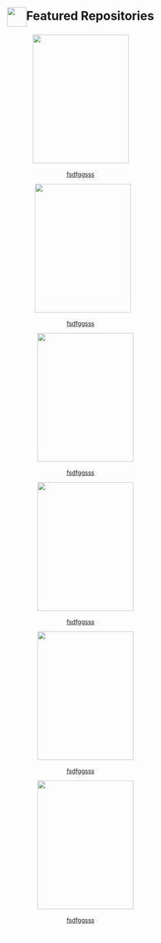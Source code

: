 <!--Welcome Message-->
<div align = center>



<div align="center">
        <h1><img align="center" width="45"
                src="https://emojis.slackmojis.com/emojis/images/1531847048/4223/blob-100.gif?1531847048" />Featured
            Repositories</h1>
        <p align="center">
            <a style="margin: 10px; border: 1px solid #FFFFFF;" width="230" href="https://github.com/kopildas/furniture">
                <img width="225" height="300" src="https://i.ibb.co/3sH9V4J/benjamin-voros-X63-FTIZFb-Zo-unsplash.jpg" />
                <p>fsdfggsss</p></a>
            <a style="margin: 10px; border: 1px solid #FFFFFF;" width="230" href="https://github.com/kopildas/furniture">
                <img width="225" height="300" src="https://i.ibb.co/3sH9V4J/benjamin-voros-X63-FTIZFb-Zo-unsplash.jpg" />
                <p>fsdfggsss</p></a>
            <a style="margin: 10px; border: 1px solid #FFFFFF;" width="230" href="https://github.com/kopildas/furniture">
                <img width="225" height="300" src="https://i.ibb.co/3sH9V4J/benjamin-voros-X63-FTIZFb-Zo-unsplash.jpg" />
                <p>fsdfggsss</p></a>
            <a style="margin: 10px; border: 1px solid #FFFFFF;" width="230" href="https://github.com/kopildas/furniture">
                <img width="225" height="300" src="https://i.ibb.co/3sH9V4J/benjamin-voros-X63-FTIZFb-Zo-unsplash.jpg" />
                <p>fsdfggsss</p></a>
            <a style="margin: 10px; border: 1px solid #FFFFFF;" width="230" href="https://github.com/kopildas/furniture">
                <img width="225" height="300" src="https://i.ibb.co/3sH9V4J/benjamin-voros-X63-FTIZFb-Zo-unsplash.jpg" />
                <p>fsdfggsss</p></a>
            <a style="margin: 10px; border: 1px solid #FFFFFF;" width="230" href="https://github.com/kopildas/furniture">
                <img width="225" height="300" src="https://i.ibb.co/3sH9V4J/benjamin-voros-X63-FTIZFb-Zo-unsplash.jpg" />
                <p>fsdfggsss</p></a>
            <!-- <a href="https://github.com/kopildas/unchat_frontend">
                <img
                    src="https://github-readme-stats.vercel.app/api/pin/?username=kopildas&repo=unchat_frontend&theme=dark" /></a> -->
        </p>
    </div>




</div>

<!-- ![](https://github-readme-stats.vercel.app/api?username=kopildas&theme=onedark&hide_border=false&include_all_commits=true&count_private=true)<br/>
![](https://github-readme-streak-stats.herokuapp.com/?user=kopildas&theme=onedark&hide_border=false)<br/>
![](https://github-readme-stats.vercel.app/api/top-langs/?username=kopildas&theme=onedark&hide_border=false&include_all_commits=true&count_private=true&layout=compact) -->

<!-- Proudly created with GPRM ( https://gprm.itsvg.in )  [![](https://visitcount.itsvg.in/api?id=kopildas&icon=0&color=9)](https://visitcount.itsvg.in) -->

<!-- BLOG-POST-LIST:START -->
<!-- BLOG-POST-LIST:END -->

<!--[website]: -->

<!--[youtube]: https://www.youtube.com/channel/-->

